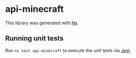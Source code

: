 # api-minecraft

This library was generated with [Nx](https://nx.dev).

## Running unit tests

Run `nx test api-minecraft` to execute the unit tests via [Jest](https://jestjs.io).

